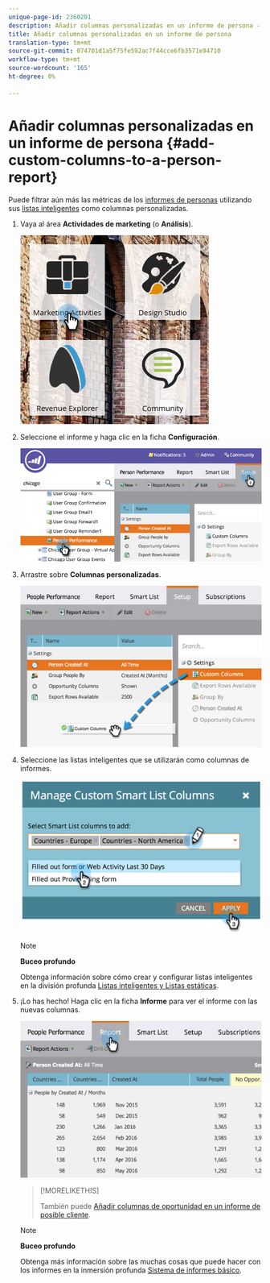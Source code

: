 ```yaml
---
unique-page-id: 2360201
description: Añadir columnas personalizadas en un informe de persona - Documentos de marketing - Documentación del producto
title: Añadir columnas personalizadas en un informe de persona
translation-type: tm+mt
source-git-commit: 074701d1a5f75fe592ac7f44cce6fb3571e94710
workflow-type: tm+mt
source-wordcount: '165'
ht-degree: 0%

---
```



# Añadir columnas personalizadas en un informe de persona {#add-custom-columns-to-a-person-report}

Puede filtrar aún más las métricas de los [informes de personas](http://docs.marketo.com/display/docs/basic+reporting) utilizando sus [listas inteligentes](http://docs.marketo.com/display/docs/smart+lists+and+static+lists) como columnas personalizadas.

1. Vaya al área **Actividades de marketing** (o **Análisis**).

   ![](assets/ma-1.png)

1. Seleccione el informe y haga clic en la ficha **Configuración**.

   ![](assets/two-1.png)

1. Arrastre sobre **Columnas personalizadas**.

   ![](assets/three-1.png)

1. Seleccione las listas inteligentes que se utilizarán como columnas de informes.

   ![](assets/image2014-9-16-16-3a39-3a34.png)

   >[!NOTE]
   >
   >**Buceo profundo**
   >
   >
   >Obtenga información sobre cómo crear y configurar listas inteligentes en la división profunda [Listas inteligentes y Listas estáticas](http://docs.marketo.com/display/docs/smart+lists+and+static+lists).

1. ¡Lo has hecho! Haga clic en la ficha **Informe** para ver el informe con las nuevas columnas.

   ![](assets/five-1.png)

   >[!MORELIKETHIS]
   >
   >
   >
   >También puede [Añadir columnas de oportunidad en un informe de posible cliente](add-opportunity-columns-to-a-lead-report.md).

   >[!NOTE]
   >
   >**Buceo profundo**
   >
   >
   >Obtenga más información sobre las muchas cosas que puede hacer con los informes en la inmersión profunda [Sistema de informes básico](http://docs.marketo.com/display/docs/basic+reporting).


